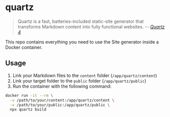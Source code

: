 # quartz

> Quartz is a fast, batteries-included static-site generator that transforms Markdown content into fully functional websites.
> -- <cite>[Quartz 4](https://quartz.jzhao.xyz/)</cite>

This repo contains everything you need to use the Site generator inside a Docker container.

## Usage

1. Link your Markdown files to the `content` folder (`/app/quartz/content`)
2. Link your target folder to the `public` folder (`/app/quartz/public`)
3. Run the container with the following command:

```bash
docker run -it --rm \
  -v /path/to/your/content:/app/quartz/content \
  -v /path/to/your/public:/app/quartz/public \
  npx quartz build
```
